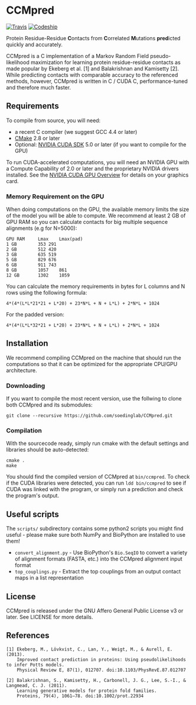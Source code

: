 # CCMpred

[![Travis](https://img.shields.io/travis/soedinglab/CCMpred.svg)](https://travis-ci.org/soedinglab/CCMpred)
[![Codeship](https://img.shields.io/codeship/c2512a40-d488-0132-75f3-623d5159f317.svg)](https://codeship.com/projects/77807)

Protein Residue-Residue **C**ontacts from **C**orrelated **M**utations **pred**icted quickly and accurately.

CCMpred is a C implementation of a Markov Random Field pseudo-likelihood maximization for learning protein residue-residue contacts as made popular by Ekeberg et al. [1] and Balakrishnan and Kamisetty [2]. While predicting contacts with comparable accuracy to the referenced methods, however, CCMpred is written in C / CUDA C, performance-tuned and therefore much faster.

## Requirements

To compile from source, you will need:

  * a recent C compiler (we suggest GCC 4.4 or later)
  * [CMake](http://cmake.org/) 2.8 or later
  * Optional: [NVIDIA CUDA SDK](https://developer.nvidia.com/cuda-downloads) 5.0 or later (if you want to compile for the GPU)

To run CUDA-accelerated computations, you will need an NVIDIA GPU with a Compute Capability of 2.0 or later and the proprietary NVIDIA drivers installed. See the [NVIDIA CUDA GPU Overview](https://developer.nvidia.com/cuda-gpus) for details on your graphics card.

### Memory Requirement on the GPU
When doing computations on the GPU, the available memory limits the size of the model you will be able to compute. We recommend at least 2 GB of GPU RAM so you can calculate contacts for big multiple sequence alignments (e.g for N=5000):

	GPU RAM		Lmax	Lmax(pad)
	1 GB		353	291
	2 GB		512	420
	3 GB		635	519
	5 GB		829	676
	6 GB		911	743
	8 GB		1057	861
	12 GB		1302	1059

You can calculate the memory requirements in bytes for L columns and N rows using the following formula:

	4*(4*(L*L*21*21 + L*20) + 23*N*L + N + L*L) + 2*N*L + 1024

For the padded version:

	4*(4*(L*L*32*21 + L*20) + 23*N*L + N + L*L) + 2*N*L + 1024

## Installation
We recommend compiling CCMpred on the machine that should run the computations so that it can be optimized for the appropriate CPU/GPU architecture.

### Downloading
If you want to compile the most recent version, use the follwing to clone both CCMpred and its submodules:

	git clone --recursive https://github.com/soedinglab/CCMpred.git

### Compilation
With the sourcecode ready, simply run cmake with the default settings and libraries should be auto-detected:

	cmake .
	make

You should find the compiled version of CCMpred at `bin/ccmpred`. To check if the CUDA libraries were detected, you can run `ldd bin/ccmpred` to see if CUDA was linked with the program, or simply run a prediction and check the program's output.

## Useful scripts

The `scripts/` subdirectory contains some python2 scripts you might find useful - please make sure both NumPy and BioPython are installed to use them!

  * `convert_alignment.py` - Use BioPython's `Bio.SeqIO` to convert a variety of alignment formats (FASTA, etc.) into the CCMpred alignment input format
  * `top_couplings.py` - Extract the top couplings from an output contact maps in a list representation

## License
CCMpred is released under the GNU Affero General Public License v3 or later. See LICENSE for more details.

## References

	[1] Ekeberg, M., Lövkvist, C., Lan, Y., Weigt, M., & Aurell, E. (2013).
	    Improved contact prediction in proteins: Using pseudolikelihoods to infer Potts models.
	    Physical Review E, 87(1), 012707. doi:10.1103/PhysRevE.87.012707

	[2] Balakrishnan, S., Kamisetty, H., Carbonell, J. G., Lee, S.-I., & Langmead, C. J. (2011).
	    Learning generative models for protein fold families.
	    Proteins, 79(4), 1061–78. doi:10.1002/prot.22934
